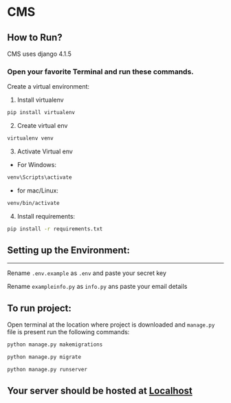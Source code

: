 # CMS
## How to Run?

CMS uses django 4.1.5

### Open your favorite Terminal and run these commands.

Create a virtual environment:
1. Install virtualenv 
```sh
pip install virtualenv
```

2. Create virtual env
```sh
virtualenv venv
```

3. Activate Virtual env

- For Windows:
```sh
venv\Scripts\activate
```
- for mac/Linux:
```sh
venv/bin/activate
```

4. Install requirements:

```sh
pip install -r requirements.txt
```

## Setting up the Environment:
---
Rename ```.env.example``` as ```.env``` and paste your secret key 

Rename ```exampleinfo.py``` as ```info.py``` ans paste your email details

## To run project:

Open terminal at the location where project is downloaded and ```manage.py``` file is present
run the following commands:
```sh
python manage.py makemigrations
```
```sh
python manage.py migrate
```
```sh
python manage.py runserver
```
## Your server should be hosted at [Localhost](http://127.0.0.1:8000/)

